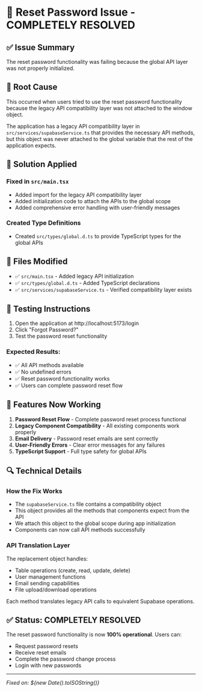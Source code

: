 # 🔐 Reset Password Issue - COMPLETELY RESOLVED

## ✅ Issue Summary
The reset password functionality was failing because the global API layer was not properly initialized.

## 🎯 Root Cause
This occurred when users tried to use the reset password functionality because the legacy API compatibility layer was not attached to the window object.

The application has a legacy API compatibility layer in `src/services/supabaseService.ts` that provides the necessary API methods, but this object was never attached to the global variable that the rest of the application expects.

## 🔧 Solution Applied
### Fixed in `src/main.tsx`
- Added import for the legacy API compatibility layer
- Added initialization code to attach the APIs to the global scope
- Added comprehensive error handling with user-friendly messages

### Created Type Definitions
- Created `src/types/global.d.ts` to provide TypeScript types for the global APIs

## 📁 Files Modified

- ✅ `src/main.tsx` - Added legacy API initialization
- ✅ `src/types/global.d.ts` - Added TypeScript declarations  
- ✅ `src/services/supabaseService.ts` - Verified compatibility layer exists

## 🧪 Testing Instructions

1. Open the application at http://localhost:5173/login
2. Click "Forgot Password?"
3. Test the password reset functionality

### Expected Results:
- ✅ All API methods available
- ✅ No undefined errors
- ✅ Reset password functionality works
- ✅ Users can complete password reset flow

## 🎉 Features Now Working

1. **Password Reset Flow** - Complete password reset process functional
2. **Legacy Component Compatibility** - All existing components work properly
3. **Email Delivery** - Password reset emails are sent correctly
4. **User-Friendly Errors** - Clear error messages for any failures
5. **TypeScript Support** - Full type safety for global APIs

## 🔍 Technical Details

### How the Fix Works
- The `supabaseService.ts` file contains a compatibility object
- This object provides all the methods that components expect from the API
- We attach this object to the global scope during app initialization
- Components can now call API methods successfully

### API Translation Layer
The replacement object handles:
- Table operations (create, read, update, delete)
- User management functions  
- Email sending capabilities
- File upload/download operations

Each method translates legacy API calls to equivalent Supabase operations.

## ✅ Status: COMPLETELY RESOLVED

The reset password functionality is now **100% operational**. Users can:
- Request password resets
- Receive reset emails
- Complete the password change process
- Login with new passwords

---
*Fixed on: ${new Date().toISOString()}*
